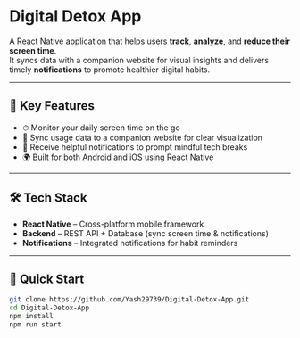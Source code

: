 # Digital Detox App

A React Native application that helps users **track**, **analyze**, and **reduce their screen time**.  
It syncs data with a companion website for visual insights and delivers timely **notifications** to promote healthier digital habits.

---

## 📱 Key Features

- ⏱ Monitor your daily screen time on the go  
- 🔄 Sync usage data to a companion website for clear visualization  
- 🔔 Receive helpful notifications to prompt mindful tech breaks  
- 🌍 Built for both Android and iOS using React Native

---

## 🛠 Tech Stack

- **React Native** – Cross-platform mobile framework  
- **Backend** – REST API + Database (sync screen time & notifications)  
- **Notifications** – Integrated notifications for habit reminders

---

## 🚀 Quick Start

```bash
git clone https://github.com/Yash29739/Digital-Detox-App.git
cd Digital-Detox-App
npm install
npm run start
